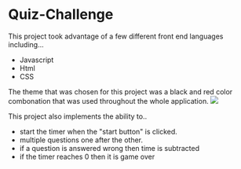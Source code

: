 # Quiz-Challenge

This project took advantage of a few different front end languages including...
- Javascript
- Html
- CSS

The theme that was chosen for this project was a black and red color combonation that was used throughout the whole application. 
![](images/screenshopt.png)



This project also implements the ability to..
-  start the timer when the "start button" is clicked.
- multiple questions one after the other.
- if a question is answered wrong then time is subtracted
- if the timer reaches 0 then it is game over 
